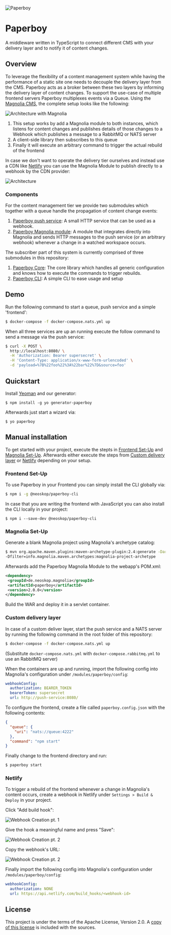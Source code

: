 ![Paperboy](images/logo.png)

# Paperboy

A middleware written in TypeScript to connect different CMS with your delivery layer and to notify it of content changes.

## Overview

To leverage the flexibility of a content management system while having the performance of a static site one needs to decouple the delivery layer from the CMS. Paperboy acts as a broker between these two layers by informing the delivery layer of content changes. To support the use-case of multiple frontend servers Paperboy multiplexes events via a Queue. Using the [Magnolia CMS](https://www.magnolia-cms.com), the complete setup looks like the following:

![Architecture with Magnolia](images/magnolia-architecture.png)

1. This setup works by add a Magnolia module to both
   instances, which listens for content changes and publishes
   details of those changes to a Webhook which publishes a message to a RabbitMQ or NATS server
2. A client-side library then subscribes to this queue
3. Finally it will execute an arbitrary command to trigger
   the actual rebuild of the frontend

In case we don't want to operate the delivery tier ourselves and instead use a CDN like [Netlify](https://www.netlify.com) you can use the Magnolia Module to publish directly to a webhook by the CDN provider:

![Architecture](images/netlify-architecture.png)

### Components

For the content management tier we provide two submodules which together with a queue handle the propagation of content change events:

1. [Paperboy push service](./paperboy-push-service): A small HTTP service that can be used as a webhook.
2. [Paperboy Magnolia module](./paperboy-magolia-module): A module that integrates directly into Magnolia and sends HTTP messages to the push service (or an arbitrary webhook) whenever a change in a watched workspace occurs.

The subscriber part of this system is currently comprised of three submodules in this repository:

1. [Paperboy Core](./paperboy-core): The core library which handles all generic configuration and knows how to execute the commands to trigger rebuilds.
2. [Paperboy CLI](./paperboy-cli): A simple CLI to ease usage and setup

## Demo

Run the following command to start a queue, push service and a simple 'frontend':

```bash
$ docker-compose -f docker-compose.nats.yml up
```

When all three services are up an running execute the follow command to send a message via the push service:

```bash
$ curl -X POST \
  http://localhost:8080/ \
  -H 'Authorization: Bearer supersecret' \
  -H 'Content-Type: application/x-www-form-urlencoded' \
  -d 'payload=%7B%22foo%22%3A%22bar%22%7D&source=foo'
```

## Quickstart

Install [Yeoman](https://yeoman.io/) and our generator:

```
$ npm install -g yo generator-paperboy
```

Afterwards just start a wizard via:

```
$ yo paperboy
```

## Manual installation

To get started with your project, execute the stepts in [Frontend Set-Up](#frontend-set-up) and [Magnolia Set-Up](#magnolia-set-up). Afterwards either execute the steps from [Custom delivery layer](#custom-delivery-layer) or [Netlify](#netlify) depending on your setup.

### Frontend Set-Up

To use Paperboy in your Frontend you can simply install the CLI globally via:

```bash
$ npm i -g @neoskop/paperboy-cli
```

In case that you are writing the frontend with JavaScript you can also install the CLI locally in your project:

```
$ npm i --save-dev @neoskop/paperboy-cli
```

### Magnolia Set-Up

Generate a blank Magnolia project using Magnolia's archetype catalog:

```bash
$ mvn org.apache.maven.plugins:maven-archetype-plugin:2.4:generate -DarchetypeCatalog=https://nexus.magnolia-cms.com/content/groups/public/  \
-Dfilter=info.magnolia.maven.archetypes:magnolia-project-archetype
```

Afterwards add the Paperboy Magnolia Module to the webapp's POM.xml:

```xml
<dependency>
 <groupId>de.neoskop.magnolia</groupId>
 <artifactId>paperboy</artifactId>
 <version>2.0.0</version>
</dependency>
```

Build the WAR and deploy it in a servlet container.

### Custom delivery layer

In case of a custom deliver layer, start the push service and a NATS server by running the following command in the root folder of this repository:

```bash
$ docker-compose -f docker-compose.nats.yml up
```

(Substitute `docker-compose.nats.yml` with `docker-compose.rabbitmq.yml` to use an RabbitMQ server)

When the containers are up and running, import the following config into Magnolia's configuration under `/modules/paperboy/config`:

```yaml
webhookConfig:
  authorization: BEARER_TOKEN
  bearerToken: supersecret
  url: http://push-service:8080/
```

To configure the frontend, create a file called `paperboy.config.json` with the following contents:

```json
{
  "queue": {
    "uri": "nats://queue:4222"
  },
  "command": "npm start"
}
```

Finally change to the frontend directory and run:

```bash
$ paperboy start
```

### Netlify

To trigger a rebuild of the frontend whenever a change in Magnolia's content occurs, create a webhook in Netlify under `Settings > Build & Deploy` in your project.

Click "Add build hook":

![Webhook Creation pt. 1](images/netlify-webhook-01.png)

Give the hook a meaningful name and press "Save":

![Webhook Creation pt. 2](images/netlify-webhook-02.png)

Copy the webhook's URL:

![Webhook Creation pt. 2](images/netlify-webhook-03.png)

Finally import the following config into Magnolia's configuration under `/modules/paperboy/config`:

```yaml
webhookConfig:
  authorization: NONE
  url: https://api.netlify.com/build_hooks/<webhook-id>
```

## License

This project is under the terms of the Apache License, Version 2.0. A [copy of this license](LICENSE) is included with the sources.
